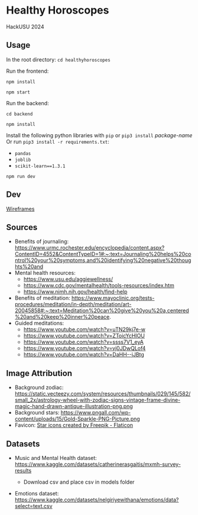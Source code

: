 # Healthy Horoscopes

HackUSU 2024

## Usage

In the root directory:
`cd healthyhoroscopes`

Run the frontend:

```
npm install
```

```
npm start
```

Run the backend:

```
cd backend
```

```
npm install
```

Install the following python libraries with `pip` or `pip3 install` _package-name_ Or run `pip3 install -r requirements.txt`:

- `pandas`
- `joblib`
- `scikit-learn==1.3.1`

```
npm run dev
```

## Dev

[Wireframes](https://www.figma.com/file/IuSJoix7ImN4JmFpyI25Cu/HackUSU-2024?type=design&node-id=0%3A1&mode=design&t=Bh2UIl73O9gClTaM-1)

## Sources

- Benefits of journaling: https://www.urmc.rochester.edu/encyclopedia/content.aspx?ContentID=4552&ContentTypeID=1#:~:text=Journaling%20helps%20control%20your%20symptoms,and%20identifying%20negative%20thoughts%20and
- Mental health resources:
  - https://www.usu.edu/aggiewellness/
  - https://www.cdc.gov/mentalhealth/tools-resources/index.htm
  - https://www.nimh.nih.gov/health/find-help
- Benefits of meditation: https://www.mayoclinic.org/tests-procedures/meditation/in-depth/meditation/art-20045858#:~:text=Meditation%20can%20give%20you%20a,centered%20and%20keep%20inner%20peace.
- Guided meditations:
  - https://www.youtube.com/watch?v=uTN29kj7e-w
  - https://www.youtube.com/watch?v=ZToicYcHIOU
  - https://www.youtube.com/watch?v=ssss7V1_eyA
  - https://www.youtube.com/watch?v=vj0JDwQLof4
  - https://www.youtube.com/watch?v=DaHH--jJBtg

## Image Attribution

- Background zodiac: https://static.vecteezy.com/system/resources/thumbnails/029/145/582/small_2x/astrology-wheel-with-zodiac-signs-vintage-frame-divine-magic-hand-drawn-antique-illustration-png.png
- Background stars: https://www.pngall.com/wp-content/uploads/15/Gold-Sparkle-PNG-Picture.png
- Favicon: <a href="https://www.flaticon.com/free-icons/star" title="star icons">Star icons created by Freepik - Flaticon</a>

## Datasets

- Music and Mental Health dataset: https://www.kaggle.com/datasets/catherinerasgaitis/mxmh-survey-results
  - Download csv and place csv in models folder

- Emotions dataset: https://www.kaggle.com/datasets/nelgiriyewithana/emotions/data?select=text.csv
